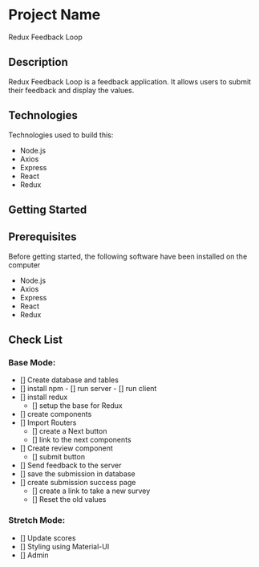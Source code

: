 # Project Name

Redux Feedback Loop


## Description

Redux Feedback Loop is a feedback application. It allows users to submit their feedback and display the values.

## Technologies

Technologies used to build this:
-  Node.js
-  Axios
-  Express 
-  React
-  Redux

## Getting Started

## Prerequisites

Before getting started, the following software have been installed on the computer

-  Node.js
-  Axios
-  Express 
-  React
-  Redux


## Check List

### Base Mode:
- [] Create database and tables
- [] install npm
      - [] run server
      - [] run client
- [] install redux
    - [] setup the base for Redux
- [] create components
- [] Import Routers
    - [] create a Next button 
    - [] link to the next components
- [] Create review component
    - [] submit button
- [] Send feedback to the server
- [] save the submission in database
- [] create submission success page
    - [] create a link to take a new survey
    - [] Reset the old values

### Stretch Mode:
 
 - [] Update scores
 - [] Styling using Material-UI
 - [] Admin






